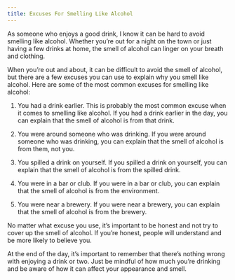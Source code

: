 ```yaml
---
title: Excuses For Smelling Like Alcohol
---
```


As someone who enjoys a good drink, I know it can be hard to avoid smelling like alcohol. Whether you’re out for a night on the town or just having a few drinks at home, the smell of alcohol can linger on your breath and clothing. 

When you’re out and about, it can be difficult to avoid the smell of alcohol, but there are a few excuses you can use to explain why you smell like alcohol. Here are some of the most common excuses for smelling like alcohol:

1. You had a drink earlier. This is probably the most common excuse when it comes to smelling like alcohol. If you had a drink earlier in the day, you can explain that the smell of alcohol is from that drink.

2. You were around someone who was drinking. If you were around someone who was drinking, you can explain that the smell of alcohol is from them, not you.

3. You spilled a drink on yourself. If you spilled a drink on yourself, you can explain that the smell of alcohol is from the spilled drink.

4. You were in a bar or club. If you were in a bar or club, you can explain that the smell of alcohol is from the environment.

5. You were near a brewery. If you were near a brewery, you can explain that the smell of alcohol is from the brewery.

No matter what excuse you use, it’s important to be honest and not try to cover up the smell of alcohol. If you’re honest, people will understand and be more likely to believe you.

At the end of the day, it’s important to remember that there’s nothing wrong with enjoying a drink or two. Just be mindful of how much you’re drinking and be aware of how it can affect your appearance and smell.